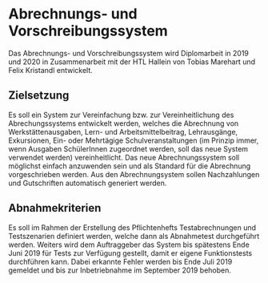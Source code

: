 # Abrechnungs- und Vorschreibungssystem 
Das Abrechnungs- und Vorschreibungssystem wird Diplomarbeit in 2019 und 2020 in Zusammenarbeit mit der HTL Hallein von Tobias Marehart und Felix Kristandl entwickelt.

## Zielsetzung
Es soll ein System zur Vereinfachung bzw. zur Vereinheitlichung des Abrechungssystems entwickelt werden, welches die Abrechnung von Werkstättenausgaben, Lern- und Arbeitsmittelbeitrag, Lehrausgänge, Exkursionen, Ein- oder Mehrtägige Schulveranstaltungen (im Prinzip immer, wenn Ausgaben SchülerInnen zugeordnet werden, soll das neue System verwendet werden) vereinheitlicht. 
Das neue Abrechnungssystem soll möglichst einfach anzuwenden sein und als Standard für die Abrechnung vorgeschrieben werden. Aus den Abrechnungsystem sollen Nachzahlungen und Gutschriften automatisch generiert werden.
 ## Abnahmekriterien
Es soll im Rahmen der Erstellung des Pflichtenhefts Testabrechnungen und Testszenarien definiert werden, welche dann als Abnahmetest durchgeführt werden. Weiters wird dem Auftraggeber das System bis spätestens Ende Juni 2019 für Tests zur Verfügung gestellt, damit er eigene Funktionstests durchführen kann. Dabei erkannte Fehler werden bis Ende Juli 2019 gemeldet und bis zur Inbetriebnahme im September 2019 behoben.
